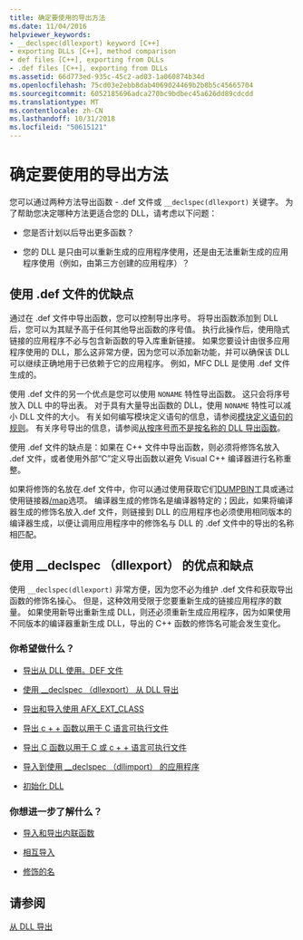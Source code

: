 ```yaml
---
title: 确定要使用的导出方法
ms.date: 11/04/2016
helpviewer_keywords:
- __declspec(dllexport) keyword [C++]
- exporting DLLs [C++], method comparison
- def files [C++], exporting from DLLs
- .def files [C++], exporting from DLLs
ms.assetid: 66d773ed-935c-45c2-ad03-1a060874b34d
ms.openlocfilehash: 75cd03e2ebb8dab4069024469b2b8b5c45665704
ms.sourcegitcommit: 6052185696adca270bc9bdbec45a626dd89cdcdd
ms.translationtype: MT
ms.contentlocale: zh-CN
ms.lasthandoff: 10/31/2018
ms.locfileid: "50615121"
---
```

# <a name="determining-which-exporting-method-to-use"></a>确定要使用的导出方法

您可以通过两种方法导出函数 - .def 文件或 `__declspec(dllexport)` 关键字。 为了帮助您决定哪种方法更适合您的 DLL，请考虑以下问题：

- 您是否计划以后导出更多函数？

- 您的 DLL 是只由可以重新生成的应用程序使用，还是由无法重新生成的应用程序使用（例如，由第三方创建的应用程序）？

## <a name="pros-and-cons-of-using-def-files"></a>使用 .def 文件的优缺点

通过在 .def 文件中导出函数，您可以控制导出序号。 将导出函数添加到 DLL 后，您可以为其赋予高于任何其他导出函数的序号值。 执行此操作后，使用隐式链接的应用程序不必与包含新函数的导入库重新链接。 如果您要设计由很多应用程序使用的 DLL，那么这非常方便，因为您可以添加新功能，并可以确保该 DLL 可以继续正确地用于已依赖于它的应用程序。 例如，MFC DLL 是使用 .def 文件生成的。

使用 .def 文件的另一个优点是您可以使用 `NONAME` 特性导出函数。 这只会将序号放入 DLL 中的导出表。 对于具有大量导出函数的 DLL，使用 `NONAME` 特性可以减小 DLL 文件的大小。 有关如何编写模块定义语句的信息，请参阅[模块定义语句的规则](../build/reference/rules-for-module-definition-statements.md)。 有关序号导出的信息，请参阅[从按序号而不是按名称的 DLL 导出函数](../build/exporting-functions-from-a-dll-by-ordinal-rather-than-by-name.md)。

使用 .def 文件的缺点是：如果在 C++ 文件中导出函数，则必须将修饰名放入 .def 文件，或者使用外部“C”定义导出函数以避免 Visual C++ 编译器进行名称重整。

如果将修饰的名放在.def 文件中，你可以通过使用获取它们[DUMPBIN](../build/reference/dumpbin-reference.md)工具或通过使用链接器[/map](../build/reference/map-generate-mapfile.md)选项。 编译器生成的修饰名是编译器特定的；因此，如果将编译器生成的修饰名放入.def 文件，则链接到 DLL 的应用程序也必须使用相同版本的编译器生成，以便让调用应用程序中的修饰名与 DLL 的 .def 文件中的导出的名称相匹配。

## <a name="pros-and-cons-of-using-declspecdllexport"></a>使用 __declspec （dllexport） 的优点和缺点

使用 `__declspec(dllexport)` 非常方便，因为您不必为维护 .def 文件和获取导出函数的修饰名操心。 但是，这种效用受限于您要重新生成的链接应用程序的数量。 如果使用新导出重新生成 DLL，则还必须重新生成应用程序，因为如果使用不同版本的编译器重新生成 DLL，导出的 C++ 函数的修饰名可能会发生变化。

### <a name="what-do-you-want-to-do"></a>你希望做什么？

- [导出从 DLL 使用。DEF 文件](../build/exporting-from-a-dll-using-def-files.md)

- [使用 __declspec （dllexport） 从 DLL 导出](../build/exporting-from-a-dll-using-declspec-dllexport.md)

- [导出和导入使用 AFX_EXT_CLASS](../build/exporting-and-importing-using-afx-ext-class.md)

- [导出 c + + 函数以用于 C 语言可执行文件](../build/exporting-cpp-functions-for-use-in-c-language-executables.md)

- [导出 C 函数以用于 C 或 c + + 语言可执行文件](../build/exporting-c-functions-for-use-in-c-or-cpp-language-executables.md)

- [导入到使用 __declspec （dllimport） 的应用程序](../build/importing-into-an-application-using-declspec-dllimport.md)

- [初始化 DLL](../build/run-time-library-behavior.md#initializing-a-dll)

### <a name="what-do-you-want-to-know-more-about"></a>你想进一步了解什么？

- [导入和导出内联函数](../build/importing-and-exporting-inline-functions.md)

- [相互导入](../build/mutual-imports.md)

- [修饰的名](../build/reference/decorated-names.md)

## <a name="see-also"></a>请参阅

[从 DLL 导出](../build/exporting-from-a-dll.md)